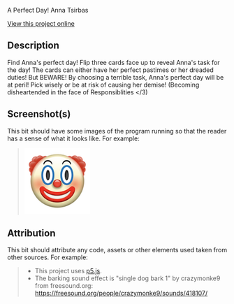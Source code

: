 A Perfect Day!
Anna Tsirbas

[View this project online](URL_FOR_THE_RUNNING_PROJECT)

## Description

Find Anna's perfect day! Flip three cards face up to reveal Anna's task for the day!
The cards can either have her perfect pastimes or her dreaded duties! But BEWARE!
By choosing a terrible task, Anna's perfect day will be at peril! Pick wisely or be at risk of causing her demise!
(Becoming disheartended in the face of Responsiblities </3)

## Screenshot(s)

This bit should have some images of the program running so that the reader has a sense of what it looks like. For example:

> ![Image of a clown face](./assets/images/clown.png)

## Attribution

This bit should attribute any code, assets or other elements used taken from other sources. For example:

> - This project uses [p5.js](https://p5js.org).
> - The barking sound effect is "single dog bark 1" by crazymonke9 from freesound.org: https://freesound.org/people/crazymonke9/sounds/418107/
